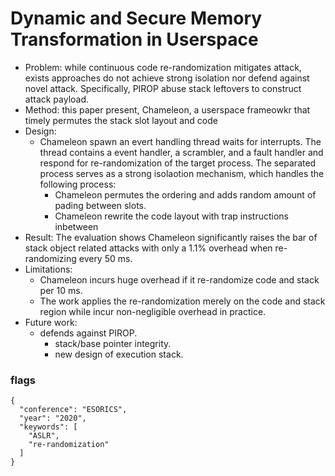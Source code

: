 # Dynamic and Secure Memory Transformation in Userspace
- Problem: while continuous code re-randomization mitigates attack, exists approaches do not achieve strong isolation nor defend against novel attack. Specifically, PIROP abuse stack leftovers to construct attack payload.
- Method: this paper present, Chameleon, a userspace frameowkr that timely permutes the stack slot layout and code 
- Design:
  - Chameleon spawn an evert handling thread waits for interrupts. The thread contains a event handler, a scrambler, and a fault handler and respond for re-randomization of the target process. The separated process serves as a strong isolaotion mechanism, which handles the following process:
    - Chameleon permutes the ordering and adds random amount of pading between slots.
    - Chameleon rewrite the code layout with trap instructions inbetween 
- Result: The evaluation shows Chameleon significantly raises the bar of stack object related attacks with only a 1.1% overhead when re-randomizing every 50 ms.
- Limitations: 
  - Chameleon incurs huge overhead if it re-randomize code and stack per 10 ms.
  - The work applies the re-randomization merely on the code and stack region while incur non-negligible overhead in practice.
- Future work:
  - defends against PIROP.
    - stack/base pointer integrity.
    - new design of execution stack.

### flags
```
{
  "conference": "ESORICS",
  "year": "2020",
  "keywords": [
    "ASLR",
    "re-randomization"
  ] 
}
```
